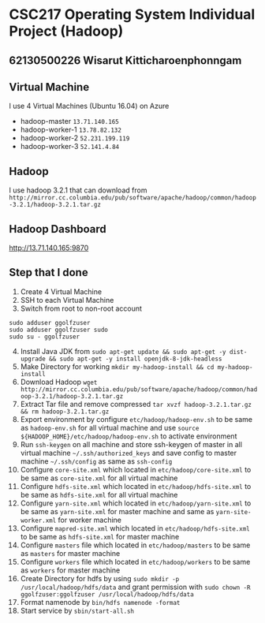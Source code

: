 # CSC217 Operating System Individual Project (Hadoop)

## 62130500226 Wisarut Kitticharoenphonngam

## Virtual Machine
I use 4 Virtual Machines (Ubuntu 16.04) on Azure
- hadoop-master	`13.71.140.165`
- hadoop-worker-1 `13.78.82.132`
- hadoop-worker-2 `52.231.199.119`
- hadoop-worker-3 `52.141.4.84`

## Hadoop
I use hadoop 3.2.1 that can download from 
`http://mirror.cc.columbia.edu/pub/software/apache/hadoop/common/hadoop-3.2.1/hadoop-3.2.1.tar.gz`


## Hadoop Dashboard

http://13.71.140.165:9870

## Step that I done

1) Create 4 Virtual Machine
2) SSH to each Virtual Machine
3) Switch from root to non-root account
```
sudo adduser ggolfzuser
sudo adduser ggolfzuser sudo
sudo su - ggolfzuser
```
4) Install Java JDK from 
`sudo apt-get update && sudo apt-get -y dist-upgrade && sudo apt-get -y install openjdk-8-jdk-headless`
5) Make Directory for working
`mkdir my-hadoop-install && cd my-hadoop-install`
6) Download Hadoop
`wget http://mirror.cc.columbia.edu/pub/software/apache/hadoop/common/hadoop-3.2.1/hadoop-3.2.1.tar.gz`
7) Extract Tar file and remove compressed
`tar xvzf hadoop-3.2.1.tar.gz && rm hadoop-3.2.1.tar.gz`
8) Export environment by configure `etc/hadoop/hadoop-env.sh` to be same as `hadoop-env.sh` for all virtual machine and use `source ${HADOOP_HOME}/etc/hadoop/hadoop-env.sh` to activate environment
9) Run `ssh-keygen` on all machine and store ssh-keygen of master in all virtual machine `~/.ssh/authorized_keys` and save config to master machine `~/.ssh/config` as same as `ssh-config`
10) Configure `core-site.xml` which located in `etc/hadoop/core-site.xml` to be same as `core-site.xml` for all virtual machine
11) Configure `hdfs-site.xml` which located in `etc/hadoop/hdfs-site.xml` to be same as `hdfs-site.xml` for all virtual machine
12) Configure `yarn-site.xml` which located in `etc/hadoop/yarn-site.xml` to be same as `yarn-site.xml` for master machine and same as `yarn-site-worker.xml` for worker machine
13) Configure `mapred-site.xml` which located in `etc/hadoop/hdfs-site.xml` to be same as `hdfs-site.xml` for master machine
14) Configure `masters` file which located in `etc/hadoop/masters` to be same as `masters` for master machine
15) Configure `workers` file which located in `etc/hadoop/workers` to be same as `workers` for master machine
16) Create Directory for hdfs by using `sudo mkdir -p /usr/local/hadoop/hdfs/data` and grant permission with `sudo chown -R ggolfzuser:ggolfzuser /usr/local/hadoop/hdfs/data`
17) Format namenode by `bin/hdfs namenode -format`
18) Start service by `sbin/start-all.sh`
